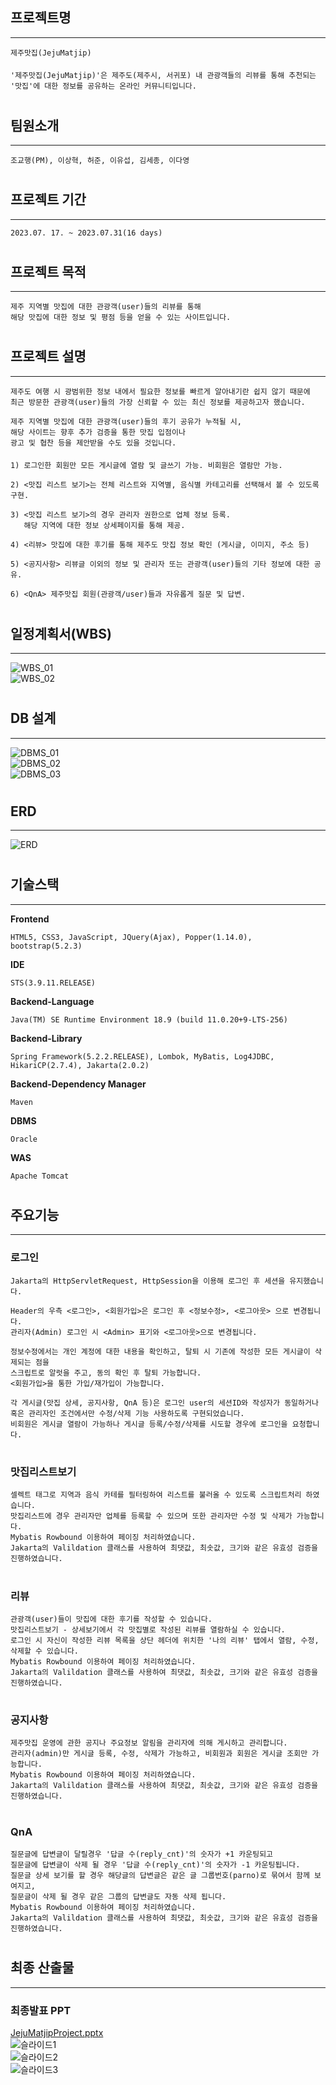 
## 프로젝트명 
***
    제주맛집(JejuMatjip)
####
    '제주맛집(JejuMatjip)'은 제주도(제주시, 서귀포) 내 관광객들의 리뷰를 통해 추천되는 
    '맛집'에 대한 정보를 공유하는 온라인 커뮤니티입니다.

#
## 팀원소개
***
    조교행(PM), 이상혁, 허준, 이유섭, 김세종, 이다영
#
## 프로젝트 기간
***
    2023.07. 17. ~ 2023.07.31(16 days)
#
## 프로젝트 목적
***
    제주 지역별 맛집에 대한 관광객(user)들의 리뷰를 통해
    해당 맛집에 대한 정보 및 평점 등을 얻을 수 있는 사이트입니다.
#
## 프로젝트 설명
***
    제주도 여행 시 광범위한 정보 내에서 필요한 정보를 빠르게 알아내기란 쉽지 않기 때문에
    최근 방문한 관광객(user)들의 가장 신뢰할 수 있는 최신 정보를 제공하고자 했습니다.

    제주 지역별 맛집에 대한 관광객(user)들의 후기 공유가 누적될 시,
    해당 사이트는 향후 추가 검증을 통한 맛집 입점이나 
    광고 및 협찬 등을 제안받을 수도 있을 것입니다. 

####

    1) 로그인한 회원만 모든 게시글에 열람 및 글쓰기 가능. 비회원은 열람만 가능.

    2) <맛집 리스트 보기>는 전체 리스트와 지역별, 음식별 카테고리를 선택해서 볼 수 있도록 구현.

    3) <맛집 리스트 보기>의 경우 관리자 권한으로 업체 정보 등록.
       해당 지역에 대한 정보 상세페이지를 통해 제공.

    4) <리뷰> 맛집에 대한 후기를 통해 제주도 맛집 정보 확인 (게시글, 이미지, 주소 등)

    5) <공지사항> 리뷰글 이외의 정보 및 관리자 또는 관광객(user)들의 기타 정보에 대한 공유.

    6) <QnA> 제주맛집 회원(관광객/user)들과 자유롭게 질문 및 답변.

#
## 일정계획서(WBS)
***
![WBS_01](/included/WBS_01.jpg)<br>
![WBS_02](/included/WBS_02.jpg)<br>

#
## DB 설계
***
![DBMS_01](/included/DB_Structure_01.jpg)<br>
![DBMS_02](/included/DB_Structure_02.jpg)<br>
![DBMS_03](/included/DB_Structure_03.jpg)<br>

#
## ERD
***
![ERD](/included/ERD.png)<br>

#
## 기술스택
***
**Frontend**

    HTML5, CSS3, JavaScript, JQuery(Ajax), Popper(1.14.0), bootstrap(5.2.3)

**IDE**

    STS(3.9.11.RELEASE)

**Backend-Language**

    Java(TM) SE Runtime Environment 18.9 (build 11.0.20+9-LTS-256)

**Backend-Library**

    Spring Framework(5.2.2.RELEASE), Lombok, MyBatis, Log4JDBC, HikariCP(2.7.4), Jakarta(2.0.2)

**Backend-Dependency Manager**

    Maven

**DBMS**

    Oracle

**WAS**

    Apache Tomcat

#
## 주요기능
***
### 로그인
    Jakarta의 HttpServletRequest, HttpSession을 이용해 로그인 후 세션을 유지했습니다.

    Header의 우측 <로그인>, <회원가입>은 로그인 후 <정보수정>, <로그아웃> 으로 변경됩니다.
    관리자(Admin) 로그인 시 <Admin> 표기와 <로그아웃>으로 변경됩니다.

    정보수정에서는 개인 계정에 대한 내용을 확인하고, 탈퇴 시 기존에 작성한 모든 게시글이 삭제되는 점을
    스크립트로 알럿을 주고, 동의 확인 후 탈퇴 가능합니다.
    <회원가입>을 통한 가입/재가입이 가능합니다.

    각 게시글(맛집 상세, 공지사항, QnA 등)은 로그인 user의 세션ID와 작성자가 동일하거나
    혹은 관리자인 조건에서만 수정/삭제 기능 사용하도록 구현되었습니다.
    비회원은 게시글 열람이 가능하나 게시글 등록/수정/삭제를 시도할 경우에 로그인을 요청합니다.

#
### 맛집리스트보기
    셀렉트 태그로 지역과 음식 카테를 필터링하여 리스트를 불러올 수 있도록 스크립트처리 하였습니다.
    맛집리스트에 경우 관리자만 업체를 등록할 수 있으며 또한 관리자만 수정 및 삭제가 가능합니다.
    Mybatis Rowbound 이용하여 페이징 처리하였습니다.
    Jakarta의 Valildation 클래스를 사용하여 최댓값, 최솟값, 크기와 같은 유효성 검증을 진행하였습니다.

#
### 리뷰
    관광객(user)들이 맛집에 대한 후기를 작성할 수 있습니다.
    맛집리스트보기 - 상세보기에서 각 맛집별로 작성된 리뷰를 열람하실 수 있습니다.
    로그인 시 자신이 작성한 리뷰 목록을 상단 헤더에 위치한 '나의 리뷰' 탭에서 열람, 수정, 삭제할 수 있습니다.
    Mybatis Rowbound 이용하여 페이징 처리하였습니다.
    Jakarta의 Valildation 클래스를 사용하여 최댓값, 최솟값, 크기와 같은 유효성 검증을 진행하였습니다.

#
### 공지사항
    제주맛집 운영에 관한 공지나 주요정보 알림을 관리자에 의해 게시하고 관리합니다.
    관리자(admin)만 게시글 등록, 수정, 삭제가 가능하고, 비회원과 회원은 게시글 조회만 가능합니다.       
    Mybatis Rowbound 이용하여 페이징 처리하였습니다.
    Jakarta의 Valildation 클래스를 사용하여 최댓값, 최솟값, 크기와 같은 유효성 검증을 진행하였습니다.

#
### QnA    
    질문글에 답변글이 달릴경우 '답글 수(reply_cnt)'의 숫자가 +1 카운팅되고
    질문글에 답변글이 삭제 될 경우 '답글 수(reply_cnt)'의 숫자가 -1 카운팅됩니다.
    질문글 상세 보기를 할 경우 해당글의 답변글은 같은 글 그룹번호(parno)로 묶여서 함께 보여지고,
    질문글이 삭제 될 경우 같은 그룹의 답변글도 자동 삭제 됩니다.   
    Mybatis Rowbound 이용하여 페이징 처리하였습니다.
    Jakarta의 Valildation 클래스를 사용하여 최댓값, 최솟값, 크기와 같은 유효성 검증을 진행하였습니다.

#
## 최종 산출물
***
### 최종발표 PPT
[JejuMatjipProject.pptx](/included/JejuMatjipProject.pptx)<br>
![슬라이드1](/.PNG)<br>
![슬라이드2](/.PNG)<br>
![슬라이드3](/.PNG)<br>




